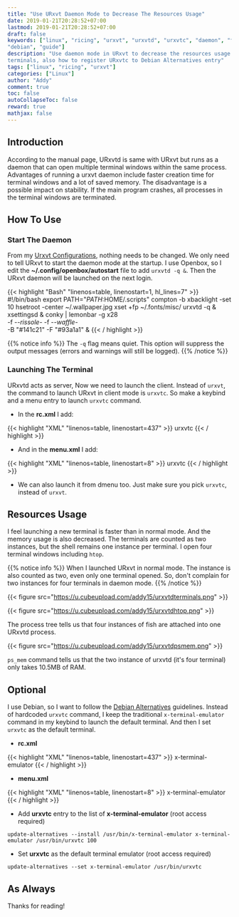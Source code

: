 ```yaml
---
title: "Use URxvt Daemon Mode to Decrease The Resources Usage"
date: 2019-01-21T20:28:52+07:00
lastmod: 2019-01-21T20:28:52+07:00
draft: false
keywords: ["linux", "ricing", "urxvt", "urxvtd", "urxvtc", "daemon", "terminal", "efficient",
"debian", "guide"]
description: "Use daemon mode in URxvt to decrease the resources usage of several instance of
terminals, also how to register URxvtc to Debian Alternatives entry"
tags: ["linux", "ricing", "urxvt"]
categories: ["Linux"]
author: "Addy"
comment: true
toc: false
autoCollapseToc: false
reward: true
mathjax: false
---
```


## Introduction
According to the manual page, URxvtd is same with URxvt but runs as a daemon that can open multiple
terminal windows within the same process. Advantages of running a urxvt daemon include faster
creation time for terminal windows and a lot of saved memory. The disadvantage is a possible
impact on stability. If the main program crashes, all processes in the terminal windows are
terminated.

## How To Use
### Start The Daemon
From my [Urxvt Configurations](/post/configuring-urxvt/), nothing needs to be changed. We only
need to tell URxvt to start the daemon mode at the startup. I use Openbox, so I edit the
**~/.config/openbox/autostart** file to add `urxvtd -q &`. Then the URxvt daemon will be launched
on the next login.

{{< highlight "Bash" "linenos=table, linenostart=1, hl_lines=7" >}}
#!/bin/bash
export PATH="${PATH}:$HOME/.scripts"
compton -b
xbacklight -set 10
hsetroot -center ~/.wallpaper.jpg
xset +fp ~/.fonts/misc/
urxvtd -q &
xsettingsd &
conky | lemonbar -g x28 \
-f -*-rissole-* -f -*-waffle-* \
-B "#141c21" -F "#93a1a1" &
{{< / highlight >}}

{{% notice info %}} 
The `-q` flag means quiet. This option will suppress the output messages (errors and warnings will
still be logged).
{{% /notice %}}

### Launching The Terminal
URxvtd acts as server, Now we need to launch the client. Instead of `urxvt`, the command to launch
URxvt in client mode is `urxvtc`. So make a keybind and a menu entry to launch `urxvtc` command.

- In the **rc.xml** I add:

{{< highlight "XML" "linenos=table, linenostart=437" >}}
        <!-- Super + Enter to launch the terminal -->
        <keybind key="W-Return"> 
            <action name="Execute">
                <command>urxvtc</command>
            </action>
        </keybind>
{{< / highlight >}}

- And in the **menu.xml** I add:

{{< highlight "XML" "linenos=table, linenostart=8" >}}
        <item label="Terminal emulator">
            <action name="Execute">
                <execute>urxvtc</execute>
            </action>
        </item>
{{< / highlight >}}

- We can also launch it from dmenu too. Just make sure you pick `urxvtc`, instead of `urxvt`.

## Resources Usage
I feel launching a new terminal is faster than in normal mode. And the memory usage is also
decreased. The terminals are counted as two instances, but the shell remains one instance per
terminal. I open four terminal windows including `htop`.

{{% notice info %}} 
When I launched URxvt in normal mode. The instance is also counted as two, even only one
terminal opened. So, don't complain for two instances for four terminals in daemon mode.
{{% /notice %}}

{{< figure src="https://u.cubeupload.com/addy15/urxvtdterminals.png" >}}

{{< figure src="https://u.cubeupload.com/addy15/urxvtdhtop.png" >}}

The process tree tells us that four instances of fish are attached into one URxvtd process.

{{< figure src="https://u.cubeupload.com/addy15/urxvtdpsmem.png" >}}

`ps_mem` command tells us that the two instance of urxvtd (it's four terminal) only takes 10.5MB
of RAM.

## Optional
I use Debian, so I want to follow the
[Debian Alternatives](https://wiki.debian.org/DebianAlternatives)
guidelines. Instead of hardcoded `urxvtc` command, I keep the traditional
`x-terminal-emulator` command in my keybind to launch the default terminal. And then I set `urxvtc`
as the default terminal.

- **rc.xml**

{{< highlight "XML" "linenos=table, linenostart=437" >}}
        <!-- Super + Enter to launch the terminal --> 
        <keybind key="W-Return"> 
            <action name="Execute">
                <command>x-terminal-emulator</command>
            </action>
        </keybind>
{{< / highlight >}} 

- **menu.xml**

{{< highlight "XML" "linenos=table, linenostart=8" >}}
        <item label="Terminal emulator">
            <action name="Execute">
                <execute>x-terminal-emulator</execute>
            </action>
        </item>
{{< / highlight >}}

- Add **urxvtc** entry to the list of **x-terminal-emulator** (root access required)

```Shell
update-alternatives --install /usr/bin/x-terminal-emulator x-terminal-emulator /usr/bin/urxvtc 100
```

- Set **urxvtc** as the default terminal emulator (root access required)

```Shell
update-alternatives --set x-terminal-emulator /usr/bin/urxvtc
```

## As Always
Thanks for reading!
